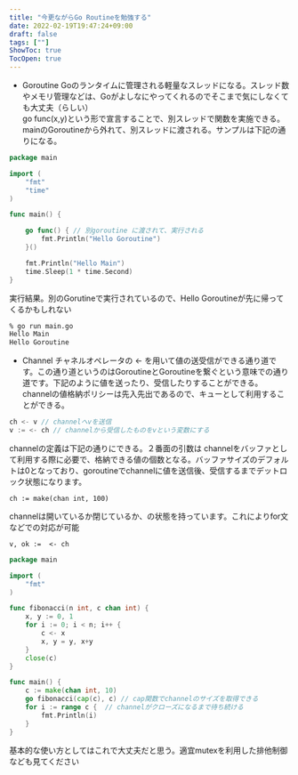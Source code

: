 ```yaml
---
title: "今更ながらGo Routineを勉強する"
date: 2022-02-19T19:47:24+09:00
draft: false
tags: [""]
ShowToc: true
TocOpen: true
---
```


- Goroutine
Goのランタイムに管理される軽量なスレッドになる。スレッド数やメモリ管理などは、Goがよしなにやってくれるのでそこまで気にしなくても大丈夫（らしい）  
go func(x,y)という形で宣言することで、別スレッドで関数を実施できる。mainのGoroutineから外れて、別スレッドに渡される。サンプルは下記の通りになる。

```go
package main

import (
	"fmt"
	"time"
)

func main() {

	go func() { // 別goroutine に渡されて、実行される
		fmt.Println("Hello Goroutine")
	}()

	fmt.Println("Hello Main")
	time.Sleep(1 * time.Second)
}
```
実行結果。別のGorutineで実行されているので、Hello Goroutineが先に帰ってくるかもしれない
```bash
% go run main.go
Hello Main
Hello Goroutine
```

- Channel
チャネルオペレータの <- を用いて値の送受信ができる通り道です。この通り道というのはGoroutineとGoroutineを繋ぐという意味での通り道です。下記のように値を送ったり、受信したりすることができる。channelの値格納ポリシーは先入先出であるので、キューとして利用することができる。
```go
ch <- v // channelへvを送信
v := <- ch // channelから受信したものをvという変数にする
```

channelの定義は下記の通りにできる。２番面の引数は channelをバッファとして利用する際に必要で、格納できる値の個数となる。バッファサイズのデフォルトは0となっており、goroutineでchannelに値を送信後、受信するまでデットロック状態になります。
```
ch := make(chan int, 100)
```
channelは開いているか閉じているか、の状態を持っています。これによりfor文などでの対応が可能

```
v, ok :=  <- ch
```

```go
package main

import (
	"fmt"
)

func fibonacci(n int, c chan int) {
	x, y := 0, 1
	for i := 0; i < n; i++ {
		c <- x
		x, y = y, x+y
	}
	close(c)
}

func main() {
	c := make(chan int, 10)
	go fibonacci(cap(c), c) // cap関数でchannelのサイズを取得できる
	for i := range c {  // channelがクローズになるまで待ち続ける
		fmt.Println(i)
	}
}
```

基本的な使い方としてはこれで大丈夫だと思う。適宜mutexを利用した排他制御なども見てください


